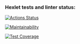 ### Hexlet tests and linter status:
[![Actions Status](https://github.com/DimaKichigin/frontend-project-lvl2/workflows/hexlet-check/badge.svg)](https://github.com/DimaKichigin/frontend-project-lvl2/actions)

[![Maintainability](https://api.codeclimate.com/v1/badges/a99a88d28ad37a79dbf6/maintainability)](https://codeclimate.com/github/codeclimate/codeclimate/maintainability)

[![Test Coverage](https://api.codeclimate.com/v1/badges/a99a88d28ad37a79dbf6/test_coverage)](https://codeclimate.com/github/codeclimate/codeclimate/test_coverage)